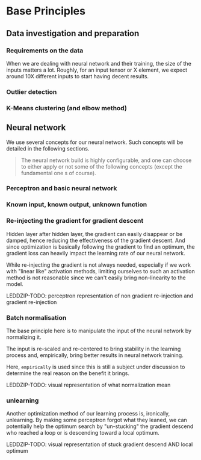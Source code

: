 Base Principles
===============

Data investigation and preparation
----------------------------------

### Requirements on the data

When we are dealing with neural network and their training, the size of the inputs matters a lot.
Roughly, for an input tensor or X element, we expect around 10X different inputs to start having decent
results.

### Outlier detection

### K-Means clustering (and elbow method)

Neural network
--------------

We use several concepts for our neural network. Such concepts will be detailed in the following sections.

> The neural network build is highly configurable, and one can choose to either apply or not some of the following concepts
(except the fundamental one s of course). 

### Perceptron and basic neural network

### Known input, known output, unknown function

### Re-injecting the gradient for gradient descent

Hidden layer after hidden layer, the gradient can easily disappear or be damped, hence reducing the effectiveness
of the gradient descent. And since optimization is basically following the gradient to find an optimum, the gradient 
loss can heavily impact the learning rate of our neural network.

While re-injecting the gradient is not always needed, especially if we work with "linear like" activation methods,
limiting ourselves to such an activation method is not reasonable since we can't easily bring non-linearity to the model.

LEDDZIP-TODO: perceptron representation of non gradient re-injection and gradient re-injection

### Batch normalisation

The base principle here is to manipulate the input of the neural network by normalizing it.

The input is re-scaled and re-centered to bring stability in the learning process and, empirically, bring better results
in neural network training. 

Here, `empirically` is used since this is still a subject under discussion to determine the real reason on the benefit it
brings. 

LEDDZIP-TODO: visual representation of what normalization mean

### unlearning 

Another optimization method of our learning process is, ironically, unlearning. By making some perceptron forgot what 
they leaned, we can potentially help the optimum search by "un-stucking" the gradient descend who reached a loop or is
descending toward a local optimum.

LEDDZIP-TODO: visual representation of stuck gradient descend AND local optimum